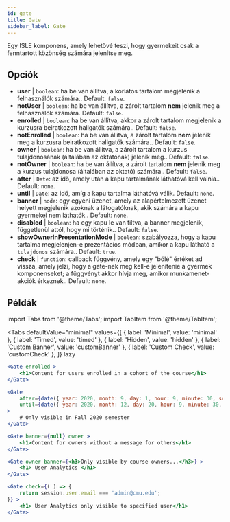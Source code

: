 ```yaml
---
id: gate 
title: Gate
sidebar_label: Gate
---
```


Egy ISLE komponens, amely lehetővé teszi, hogy gyermekeit csak a fenntartott közönség számára jelenítse meg.

## Opciók

* __user__ | `boolean`: ha be van állítva, a korlátos tartalom megjelenik a felhasználók számára.. Default: `false`.
* __notUser__ | `boolean`: ha be van állítva, a zárolt tartalom **nem** jelenik meg a felhasználók számára. Default: `false`.
* __enrolled__ | `boolean`: ha be van állítva, akkor a zárolt tartalom megjelenik a kurzusra beiratkozott hallgatók számára.. Default: `false`.
* __notEnrolled__ | `boolean`: ha be van állítva, a zárolt tartalom **nem** jelenik meg a kurzusra beiratkozott hallgatók számára.. Default: `false`.
* __owner__ | `boolean`: ha be van állítva, a zárolt tartalom a kurzus tulajdonosának (általában az oktatónak) jelenik meg.. Default: `false`.
* __notOwner__ | `boolean`: ha be van állítva, a zárolt tartalom **nem** jelenik meg a kurzus tulajdonosa (általában az oktató) számára.. Default: `false`.
* __after__ | `Date`: az idő, amely után a kapu tartalmának láthatóvá kell válnia.. Default: `none`.
* __until__ | `Date`: az idő, amíg a kapu tartalma láthatóvá válik. Default: `none`.
* __banner__ | `node`: egy egyéni üzenet, amely az alapértelmezett üzenet helyett megjelenik azoknak a látogatóknak, akik számára a kapu gyermekei nem láthatók.. Default: `none`.
* __disabled__ | `boolean`: ha egy kapu le van tiltva, a banner megjelenik, függetlenül attól, hogy mi történik.. Default: `false`.
* __showOwnerInPresentationMode__ | `boolean`: szabályozza, hogy a kapu tartalma megjelenjen-e prezentációs módban, amikor a kapu látható a `tulajdonos` számára.. Default: `true`.
* __check__ | `function`: callback függvény, amely egy "bólé" értéket ad vissza, amely jelzi, hogy a gate-nek meg kell-e jelenítenie a gyermek komponenseket; a függvényt akkor hívja meg, amikor munkamenet-akciók érkeznek.. Default: `none`.


## Példák

import Tabs from '@theme/Tabs';
import TabItem from '@theme/TabItem';

<Tabs
    defaultValue="minimal"
    values={[
        { label: 'Minimal', value: 'minimal' },
        { label: 'Timed', value: 'timed' },
        { label: 'Hidden', value: 'hidden' },
        { label: 'Custom Banner', value: 'customBanner' },
        { label: 'Custom Check', value: 'customCheck' },
    ]}
    lazy
>

<TabItem value="minimal">

```jsx live
<Gate enrolled >
    <h1>Content for users enrolled in a cohort of the course</h1>
</Gate>
```

</TabItem>

<TabItem value="timed">

```jsx live
<Gate
    after={date({ year: 2020, month: 9, day: 1, hour: 9, minute: 30, second: 0, utcOffset: 4 })}
    until={date({ year: 2020, month: 12, day: 20, hour: 9, minute: 30, second: 0, utcOffset: 5 })}
>
    # Only visible in Fall 2020 semester
</Gate>
```

</TabItem>

<TabItem value="hidden">

```jsx live
<Gate banner={null} owner >
    <h1>Content for owners without a message for others</h1>
</Gate>
```

</TabItem>

<TabItem value="customBanner">

```jsx live
<Gate owner banner={<h3>Only visible by course owners...</h3>} >
    <h1> User Analytics </h1>
</Gate>
```

</TabItem>

<TabItem value="customCheck">

```jsx live
<Gate check={( ) => {
    return session.user.email === 'admin@cmu.edu';
}} >
    <h1> User Analytics only visible to specified user</h1>
</Gate>
```

</TabItem>

</Tabs>

